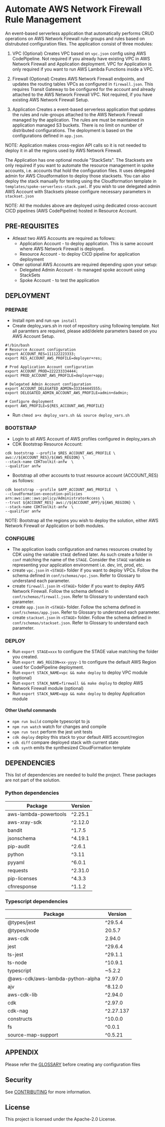 # Automate AWS Network Firewall Rule Management

An event-based serverless application that automatically performs CRUD operations on AWS Network Firewall rule-groups and rules based on distrubuted configuration files. The application consist of three modules:

1. VPC (Optional)
Creates VPC based on `vpc.json` config using AWS CodePipeline. Not required if you already have existing VPC in AWS Network Firewall and Application deployment. VPC for Application is only required if you want to run AWS Lambda Functions inside a VPC.

2. Firewall (Optional)
Creates AWS Network Firewall endpoints, and updates the routing tables VPCs as configured in `firewall.json`. This requires Transit Gateway to be configured for the account and already attached to the AWS Network Firewall VPC. Not required, if you have existing AWS Network Firewall Setup.

3. Application
Creates a event-based serverless application that updates the rules and rule-groups attached to the AWS Network Firewall managed by the application. The rules are must be maintained in application managed S3 buckets. There is no limit on number of distributed configurations. The deployment is based on the configurations defined in `app.json`.

NOTE: Application makes cross-region API calls so it is not needed to deploy it in all the regions used by AWS Network Firewall. 

The Application has one optional module "StackSets". The Stacksets are only required if you want to automate the resource management in spoke accounts, i.e. accounts that hold the configuration files. It uses delegated admin for AWS Cloudformation to deploy those stacksets. You can also deploy the stack manually for testing using the Cloudformation template in `templates/spoke-serverless-stack.yaml`. If you wish to use delegated admin AWS Account with Stacksets please configure necessary parameters in `stackset.json`

NOTE: All the modules above are deployed using dedicated cross-account CICD pipelines (AWS CodePipeline) hosted in Resource Account.

## PRE-REQUISITES

* Atleast two AWS Accounts are required as follows: 
    * Application Account - to deploy application. This is same account where AWS Network Firewall is deployed.
    * Resource Account - to deploy CICD pipeline for application deployment
* Other optional AWS Accounts are required depending upon your setup:
    * Delegated Admin Account - to managed spoke account using StackSets
    * Spoke Account - to test the application

## DEPLOYMENT

### PREPARE

* Install npm and run `npm install`
* Create deploy_vars.sh in root of repository using following template. Not all paramters are required, please add/delete parameters based on you AWS Account Setup.

```
#!/bin/bash
# Resource Account configuration
export ACCOUNT_RES=111122223333;
export RES_ACCOUNT_AWS_PROFILE=deployer+res;

# Prod Application Account configuration
export ACCOUNT_PROD=222233334444;
export PROD_ACCOUNT_AWS_PROFILE=deployer+app;

# Delegated Admin Account configuration
export ACCOUNT_DELEGATED_ADMIN=333344445555;
export DELEGATED_ADMIN_ACCOUNT_AWS_PROFILE=admin+dadmin;

# Configure deployment
export AWS_PROFILE=${RES_ACCOUNT_AWS_PROFILE}
```

* Run `chmod a+x deploy_vars.sh && source deploy_vars.sh`

### BOOTSTRAP

* Login to all AWS Account of AWS profiles configured in deploy_vars.sh
* CDK Bootstrap Resource Account:

```
cdk bootstrap --profile $RES_ACCOUNT_AWS_PROFILE \
aws://${ACCOUNT_RES}/${AWS_REGION} \
--stack-name CDKToolkit-anfw  \
--qualifier anfw
```

* Bootstrap all other accounts to trust resource account (ACCOUNT_RES) as follows:

```
cdk bootstrap --profile $APP_ACCOUNT_AWS_PROFILE  \
--cloudformation-execution-policies arn:aws:iam::aws:policy/AdministratorAccess \
--trust ${ACCOUNT_RES} aws://${ACCOUNT_APP}/${AWS_REGION} \
--stack-name CDKToolkit-anfw  \
--qualifier anfw
```

NOTE: Bootstrap all the regions you wish to deploy the solution, either AWS Network Firewall or Application or both modules.

### CONFIGURE

* The application loads configuration and names resources created by CDK using the variable `STAGE` defined later. As such create a folder in `conf` matching the name of the `STAGE`. Consider the `STAGE` variable as representing your application environment i.e. dev, int, prod, etc.
* create `vpc.json` in `<STAGE>` folder if you want to deploy VPCs. Follow the schema defined in `conf/schemas/vpc.json`. Refer to Glossary to understand each parameter.
* create `firewall.json` in `<STAGE>` folder if you want to deploy AWS Network Firewall. Follow the schema defined in `conf/schemas/firewall.json`. Refer to Glossary to understand each parameter.
* create `app.json` in `<STAGE>` folder. Follow the schema defined in `conf/schemas/app.json`. Refer to Glossary to understand each parameter.
* create `stackset.json` in `<STAGE>` folder. Follow the schema defined in `conf/schemas/stackset.json`. Refer to Glossary to understand each parameter.

### DEPLOY

* Run `export STAGE=xxx` to configure the STAGE value matching the folder you created.
* Run `export AWS_REGION=xx-yyyy-1` to configure the default AWS Region used for CodePipeline deployment.
* Run `export STACK_NAME=vpc && make deploy` to deploy VPC module (optional)
* Run `export STACK_NAME=firewall && make deploy` to deploy AWS Network Firewall module (optional)
* Run `export STACK_NAME=app && make deploy` to deploy Application module

#### Other Useful commands

* `npm run build`   compile typescript to js
* `npm run watch`   watch for changes and compile
* `npm run test`    perform the jest unit tests
* `cdk deploy`      deploy this stack to your default AWS account/region
* `cdk diff`        compare deployed stack with current state
* `cdk synth`       emits the synthesized CloudFormation template


## DEPENDENCIES

This list of dependencies are needed to build the project.
These packages are not part of the solution.

### Python dependencies

| Package | Version |
| ------- | ------- |
| aws-lambda-powertools | ^2.25.1 |
| aws-xray-sdk | ^2.12.0 |
| bandit | ^1.7.5 |
| jsonschema | ^4.19.1 |
| pip-audit | ^2.6.1 |
| python | ^3.11 |
| pyyaml | ^6.0.1 |
| requests | ^2.31.0 |
| pip-licenses | ^4.3.3 |
| cfnresponse | ^1.1.2 |

### Typescript dependencies

| Package | Version |
| ------- | ------- |
| @types/jest | ^29.5.4 |
| @types/node | 20.5.7 |
| aws-cdk | 2.94.0 |
| jest | ^29.6.4 |
| ts-jest | ^29.1.1 |
| ts-node | ^10.9.1 |
| typescript | ~5.2.2
| @aws-cdk/aws-lambda-python-alpha | ^2.97.0 |
| ajv | ^8.12.0 |
| aws-cdk-lib | ^2.94.0 |
| cdk | ^2.97.0 |
| cdk-nag | ^2.27.137 |
| constructs | ^10.0.0 |
| fs | ^0.0.1 |
| source-map-support | ^0.5.21 |

## APPENDIX

Please refer the [GLOSSARY](GLOSSARY.md) before creating any configuration files

## Security

See [CONTRIBUTING](CONTRIBUTING.md#security-issue-notifications) for more information.

## License

This project is licensed under the Apache-2.0 License.
